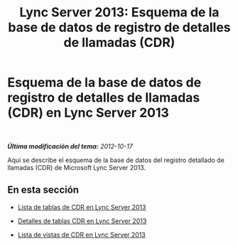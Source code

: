 ﻿---
title: 'Lync Server 2013: Esquema de la base de datos de registro de detalles de llamadas (CDR)'
TOCTitle: Esquema de la base de datos de registro de detalles de llamadas (CDR)
ms:assetid: 754642cd-051a-47da-bb08-27800dae39d1
ms:mtpsurl: https://technet.microsoft.com/es-es/library/Gg398570(v=OCS.15)
ms:contentKeyID: 48275712
ms.date: 01/07/2017
mtps_version: v=OCS.15
ms.translationtype: HT
---

# Esquema de la base de datos de registro de detalles de llamadas (CDR) en Lync Server 2013

 

_**Última modificación del tema:** 2012-10-17_

Aquí se describe el esquema de la base de datos del registro detallado de llamadas (CDR) de Microsoft Lync Server 2013.

## En esta sección

  - [Lista de tablas de CDR en Lync Server 2013](lync-server-2013-list-of-cdr-tables.md)

  - [Detalles de tablas CDR en Lync Server 2013](lync-server-2013-cdr-table-details.md)

  - [Lista de vistas de CDR en Lync Server 2013](lync-server-2013-list-of-cdr-views.md)

